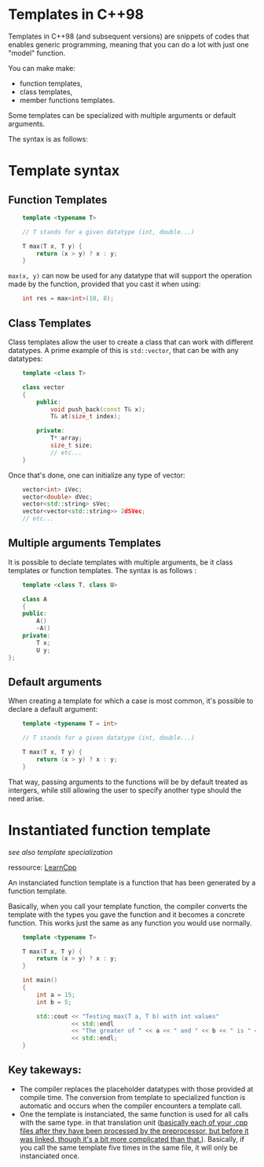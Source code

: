 # Templates in C++98

Templates in C++98 (and subsequent versions) are snippets of codes that enables generic programming, meaning that you can do a lot with just one "model" function.

You can make make:

- function templates,
- class templates,
- member functions templates.

Some templates can be specialized with multiple arguments or default arguments.

The syntax is as follows:

# Template syntax

## Function Templates

```cpp
	template <typename T>

	// T stands for a given datatype (int, double...)

	T max(T x, T y) {
		return (x > y) ? x : y;
	}
```

`max(x, y)` can now be used for any datatype that will support the operation made by the function, provided that you cast it when using:

```cpp
	int res = max<int>(10, 8);
```

## Class Templates

Class templates allow the user to create a class that can work with different datatypes. A prime example of this is `std::vector`, that can be with any datatypes:

```cpp
	template <class T>

	class vector
	{
		public:
			void push_back(const T& x);
			T& at(size_t index);

		private:
			T* array;
			size_t size;
			// etc...
	}
```

Once that's done, one can initialize any type of vector:

```cpp
	vector<int> iVec;
	vector<double> dVec;
	vector<std::string> sVec;
	vector<vector<std::string>> 2dSVec;
	// etc...
```

## Multiple arguments Templates

It is possible to declate templates with multiple arguments, be it class templates or function templates. The syntax is as follows :

```cpp
	template <class T, class U>

	class A
	{
	public:
		A()
		~A()
	private:
		T x;
		U y;
};
```

## Default arguments

When creating a template for which a case is most common, it's possible to declare a default argument:

```cpp
	template <typename T = int>

	// T stands for a given datatype (int, double...)

	T max(T x, T y) {
		return (x > y) ? x : y;
	}
```

That way, passing arguments to the functions will be by default treated as intergers, while still allowing the user to specify another type should the need arise.

# Instantiated function template

_see also template specialization_

ressource: [LearnCpp](https://www.learncpp.com/cpp-tutorial/function-template-instantiation/)

An instanciated function template is a function that has been generated by a function template.

Basically, when you call your template function, the compiler converts the template with the types you gave the function and it becomes a concrete function. This works just the same as any function you would use normally.

```cpp
	template <typename T>

	T max(T x, T y) {
		return (x > y) ? x : y;
	}

	int main()
	{
		int a = 15;
		int b = 5;

		std::cout << "Testing max(T a, T b) with int values"
				  << std::endl
				  << "The greater of " << a << " and " << b << " is	" << max(a, b) << std::endl
				  << std::endl;
	}
```
Key takeways: 
- 
- The compiler replaces the placeholder datatypes with those provided at compile time. The conversion from template to specialized function is automatic and occurs when the compiler encounters a template call. 
- One the template is instanciated, the same function is used for all calls with the same type. in that translation unit ([basically each of your .cpp files after they have been processed by the preprocessor, but before it was linked, though it's a bit more complicated than that.](https://dengking.github.io/programming-language/Theory/Organization/Translation-unit/)). Basically, if you call the same template five times in the same file, it will only be instanciated once. 